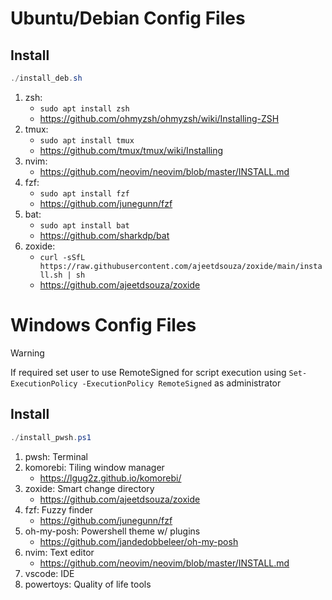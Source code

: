 # Ubuntu/Debian Config Files

## Install
``` powershell
./install_deb.sh
```

1. zsh:
    - `sudo apt install zsh`
    - https://github.com/ohmyzsh/ohmyzsh/wiki/Installing-ZSH
2. tmux:
    - `sudo apt install tmux`
    - https://github.com/tmux/tmux/wiki/Installing
3. nvim:
    - https://github.com/neovim/neovim/blob/master/INSTALL.md
4. fzf:
    - `sudo apt install fzf`
    - https://github.com/junegunn/fzf
5. bat:
    - `sudo apt install bat`
    - https://github.com/sharkdp/bat
6. zoxide:
    - `curl -sSfL https://raw.githubusercontent.com/ajeetdsouza/zoxide/main/install.sh | sh`
    - https://github.com/ajeetdsouza/zoxide

# Windows Config Files

> [!WARNING]
> If required set user to use RemoteSigned for script execution using `Set-ExecutionPolicy -ExecutionPolicy RemoteSigned` as administrator

## Install
``` powershell
./install_pwsh.ps1
```

1. pwsh: Terminal
2. komorebi: Tiling window manager
    - https://lgug2z.github.io/komorebi/
3. zoxide: Smart change directory
    - https://github.com/ajeetdsouza/zoxide
4. fzf: Fuzzy finder
    - https://github.com/junegunn/fzf
5. oh-my-posh: Powershell theme w/ plugins
    - https://github.com/jandedobbeleer/oh-my-posh
6. nvim: Text editor
    - https://github.com/neovim/neovim/blob/master/INSTALL.md
7. vscode: IDE
8. powertoys: Quality of life tools
